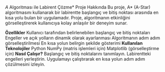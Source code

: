 *A* Algoritması ile Labirent Çözme*
Proje Hakkında
Bu proje, A* (A-Star) algoritmasını kullanarak bir labirentte başlangıç ve bitiş noktası arasında en kısa yolu bulan bir uygulamadır. Proje, algoritmanın etkinliğini görselleştirerek kullanıcıya kolay anlaşılır bir deneyim sunar.

**Özellikler**
Kullanıcı tarafından belirlenebilen başlangıç ve bitiş noktaları
Engeller ve açık yolların dinamik olarak ayarlanması
Algoritmanın adım adım görselleştirilmesi
En kısa yolun belirgin şekilde gösterimi
**Kullanılan Teknolojiler**
Python
NumPy (matris işlemleri için)
Matplotlib (görselleştirme için)
**Nasıl Çalışır?**
Başlangıç ve bitiş noktalarını tanımlayın.
Labirentteki engelleri yerleştirin.
Uygulamayı çalıştırarak en kısa yolun adım adım çözülmesini izleyin.

